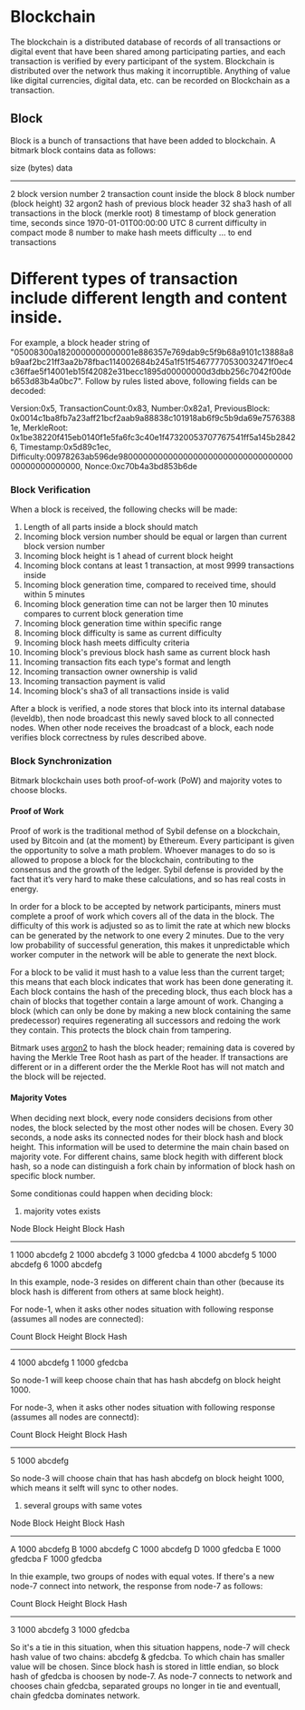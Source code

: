 # Blockchain

The blockchain is a distributed database of records of all transactions or digital event that have been shared among participating parties, and each transaction is verified by every participant of the system. Blockchain is distributed over the network thus making it incorruptible. Anything of value like digital currencies, digital data, etc. can be recorded on Blockchain as a transaction.

## Block

Block is a bunch of transactions that have been added to blockchain. A bitmark block contains data as follows:

  size (bytes)                                  data
 --------------  -------------------------------------------------------------------------
   2              block version number
   2              transaction count inside the block
   8              block number (block height)
  32              argon2 hash of previous block header
  32              sha3 hash of all transactions in the block (merkle root)
   8              timestamp of block generation time, seconds since 1970-01-01T00:00:00 UTC
   8              current difficulty in compact mode
   8              number to make hash meets difficulty
   ... to end     transactions

Different types of transaction include different length and content inside.
=======
For example, a block header string of "05008300a1820000000000001e886357e769dab9c5f9b68a9101c13888a8b9aaf2bc21ff3aa2b78fbac114002684b245a1f51f54677770530032471f0ec4c36ffae5f14001eb15f42082e31becc1895d00000000d3dbb256c7042f00deb653d83b4a0bc7". Follow by rules listed above, following fields can be decoded:

Version:0x5,
TransactionCount:0x83,
Number:0x82a1,
PreviousBlock: 0x0014c1ba8fb7a23aff21bcf2aab9a88838c101918ab6f9c5b9da69e75763881e,
MerkleRoot: 0x1be38220f415eb0140f1e5fa6fc3c40e1f47320053707767541ff5a145b28426,
Timestamp:0x5d89c1ec,
Difficulty:00978263ab596de9800000000000000000000000000000000000000000000000,
Nonce:0xc70b4a3bd853b6de

### Block Verification

When a block is received, the following checks will be made:

1. Length of all parts inside a block should match
1. Incoming block version number should be equal or largen than current block version number
1. Incoming block height is 1 ahead of current block height
1. Incoming block contans at least 1 transaction, at most 9999 transactions inside
1. Incoming block generation time, compared to received time, should within 5 minutes
1. Incoming block generation time can not be larger then 10 minutes compares to current block generation time
1. Incoming block generation time within specific range
1. Incoming block difficulty is same as current difficulty
1. Incoming block hash meets difficulty criteria
1. Incoming block's previous block hash same as current block hash
1. Incoming transaction fits each type's format and length
1. Incoming transaction owner ownership is valid
1. Incoming transaction payment is valid
1. Incoming block's sha3 of all transactions inside is valid

After a block is verified, a node stores that block into its internal
database (leveldb), then node broadcast this newly saved block to all connected
nodes. When other node receives the broadcast of a block, each node
verifies block correctness by rules described above.

### Block Synchronization

Bitmark blockchain uses both proof-of-work (PoW) and majority votes to
choose blocks.

#### Proof of Work

Proof of work is the traditional method of Sybil defense on a blockchain, used by Bitcoin and (at the moment) by Ethereum. Every participant is given the opportunity to solve a math problem. Whoever manages to do so is allowed to propose a block for the blockchain, contributing to the consensus and the growth of the ledger. Sybil defense is provided by the fact that it’s very hard to make these calculations, and so has real costs in energy.

In order for a block to be accepted by network participants, miners must complete a proof of work which covers all of the data in the block. The difficulty of this work is adjusted so as to limit the rate at which new blocks can be generated by the network to one every 2 minutes. Due to the very low probability of successful generation, this makes it unpredictable which worker computer in the network will be able to generate the next block.

For a block to be valid it must hash to a value less than the current target; this means that each block indicates that work has been done generating it. Each block contains the hash of the preceding block, thus each block has a chain of blocks that together contain a large amount of work. Changing a block (which can only be done by making a new block containing the same predecessor) requires regenerating all successors and redoing the work they contain. This protects the block chain from tampering.

Bitmark uses [argon2](https://en.wikipedia.org/wiki/Argon2) to hash the block header; remaining data is covered by having the Merkle Tree Root hash as part of the header. If transactions are different or in a different order the the Merkle Root has will not match and the block will be rejected.

#### Majority Votes

When deciding next block, every node considers decisions from other nodes, the block selected by the most other nodes will be chosen. Every 30 seconds, a node asks its connected nodes for their block hash and block height. This information will be used to determine the main chain based on majority vote. For different chains, same block hegith with different block hash, so a node can distinguish a fork chain by information of block hash on specific block number.

Some conditionas could happen when deciding block:

1. majority votes exists

  Node    Block Height    Block Hash
 ------  --------------  ------------
  1       1000            abcdefg
  2       1000            abcdefg
  3       1000            gfedcba
  4       1000            abcdefg
  5       1000            abcdefg
  6       1000            abcdefg

In this example, node-3 resides on different chain than other (because
its block hash is different from others at same block height).

For node-1, when it asks other nodes situation with following response
(assumes all nodes are connected):

  Count    Block Height    Block Hash
 -------  --------------  ------------
  4        1000            abcdefg
  1        1000            gfedcba

So node-1 will keep choose chain that has hash abcdefg on block
height 1000.

For node-3, when it asks other nodes situation with following response
(assumes all nodes are connectd):

  Count   Block Height   Block Hash
 ------- -------------- ------------
  5       1000           abcdefg

So node-3 will choose chain that has hash abcdefg on block height
1000, which means it selft will sync to other nodes.

1. several groups with same votes

  Node   Block Height   Block Hash
 ------ -------------- ------------
  A      1000           abcdefg
  B      1000           abcdefg
  C      1000           abcdefg
  D      1000           gfedcba
  E      1000           gfedcba
  F      1000           gfedcba

In thie example, two groups of nodes with equal votes. If there's a
new node-7 connect into network, the response from node-7 as follows:

  Count   Block Height   Block Hash
 ------- -------------- ------------
  3       1000           abcdefg
  3       1000           gfedcba

So it's a tie in this situation, when this situation happens, node-7 will
check hash value of two chains: abcdefg & gfedcba. To which chain
has smaller value will be chosen. Since block hash is stored in little
endian, so block hash of gfedcba is choosen by node-7. As node-7
connects to network and chooses chain gfedcba, separated groups no
longer in tie and eventuall, chain gfedcba dominates network.
